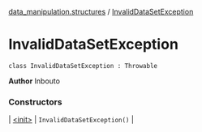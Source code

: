[data_manipulation.structures](../index.md) / [InvalidDataSetException](.)

# InvalidDataSetException

`class InvalidDataSetException : Throwable`

**Author**
Inbouto

### Constructors

| [&lt;init&gt;](-init-.md) | `InvalidDataSetException()` |

